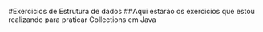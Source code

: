 #Exercicios de Estrutura de dados
##Aqui estarão os exercicios que estou realizando para praticar Collections em Java